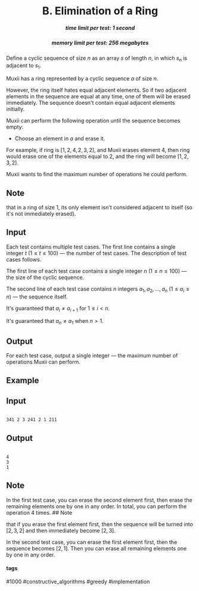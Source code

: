 <h1 style='text-align: center;'> B. Elimination of a Ring</h1>

<h5 style='text-align: center;'>time limit per test: 1 second</h5>
<h5 style='text-align: center;'>memory limit per test: 256 megabytes</h5>

Define a cyclic sequence of size $n$ as an array $s$ of length $n$, in which $s_n$ is adjacent to $s_1$.

Muxii has a ring represented by a cyclic sequence $a$ of size $n$.

However, the ring itself hates equal adjacent elements. So if two adjacent elements in the sequence are equal at any time, one of them will be erased immediately. The sequence doesn't contain equal adjacent elements initially.

Muxii can perform the following operation until the sequence becomes empty:

* Choose an element in $a$ and erase it.

For example, if ring is $[1, 2, 4, 2, 3, 2]$, and Muxii erases element $4$, then ring would erase one of the elements equal to $2$, and the ring will become $[1, 2, 3, 2]$.

Muxii wants to find the maximum number of operations he could perform.

## Note

 that in a ring of size $1$, its only element isn't considered adjacent to itself (so it's not immediately erased).

## Input

Each test contains multiple test cases. The first line contains a single integer $t$ ($1\leq t\leq 100$) — the number of test cases. The description of test cases follows.

The first line of each test case contains a single integer $n$ ($1\leq n\leq 100$) — the size of the cyclic sequence.

The second line of each test case contains $n$ integers $a_1,a_2,\ldots,a_n$ ($1\leq a_i\leq n$) — the sequence itself.

It's guaranteed that $a_i\ne a_{i+1}$ for $1\leq i<n$.

It's guaranteed that $a_n\ne a_1$ when $n>1$.

## Output

For each test case, output a single integer — the maximum number of operations Muxii can perform.

## Example

## Input


```

341 2 3 241 2 1 211
```
## Output


```

4
3
1

```
## Note

In the first test case, you can erase the second element first, then erase the remaining elements one by one in any order. In total, you can perform the operation $4$ times. ## Note

 that if you erase the first element first, then the sequence will be turned into $[2,3,2]$ and then immediately become $[2,3]$.

In the second test case, you can erase the first element first, then the sequence becomes $[2,1]$. Then you can erase all remaining elements one by one in any order.



#### tags 

#1000 #constructive_algorithms #greedy #implementation 